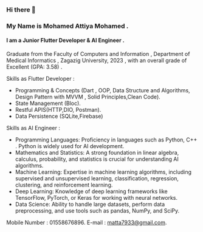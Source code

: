 ### Hi there 👋
### My Name is Mohamed Attiya Mohamed .
#### I am a Junior Flutter Developer & AI Engineer .

Graduate from the Faculty of Computers and Information , Department of Medical Informatics , Zagazig University, 2023 , with an overall grade of Excellent (GPA: 3.58) .

Skills as Flutter Developer : 
* Programming & Concepts (Dart , OOP, Data Structure and Algorithms, Design Pattern with MVVM , Solid Principles,Clean Code).
* State Management (Bloc).
*  Restful APIS(HTTP,DIO, Postman).
*  Data Persistence (SQLite,Firebase)
  

Skills as AI Engineer : 
* Programming Languages: Proficiency in languages such as Python, C++ . Python is widely used for AI development.
* Mathematics and Statistics: A strong foundation in linear algebra, calculus, probability, and statistics is crucial for understanding AI algorithms.
* Machine Learning: Expertise in machine learning algorithms, including supervised and unsupervised learning, classification, regression, clustering, and reinforcement learning.
* Deep Learning: Knowledge of deep learning frameworks like TensorFlow, PyTorch, or Keras for working with neural networks.
* Data Science: Ability to handle large datasets, perform data preprocessing, and use tools such as pandas, NumPy, and SciPy.


Mobile Number : 01558676896.
E-mail : matta7933@gmail.com.
